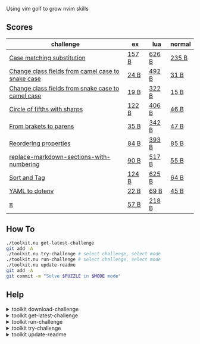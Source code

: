 
Using vim golf to grow nvim skills

## Scores

|challenge|ex|lua|normal|
|---|---|---|---|
| [Case matching substitution](case-matching-substitution) | [157 B](case-matching-substitution/ex-mode.txt) | [626 B](case-matching-substitution/lua-mode.lua) | [235 B](case-matching-substitution/normal-mode.txt) |
| [Change class fields from camel case to snake case](change-class-fields-from-camel-case-to-snake-case) | [24 B](change-class-fields-from-camel-case-to-snake-case/ex-mode.txt) | [492 B](change-class-fields-from-camel-case-to-snake-case/lua-mode.lua) | [31 B](change-class-fields-from-camel-case-to-snake-case/normal-mode.txt) |
| [Change class fields from snake case to camel case](change-class-fields-from-snake-case-to-camel-case) | [19 B](change-class-fields-from-snake-case-to-camel-case/ex-mode.txt) | [322 B](change-class-fields-from-snake-case-to-camel-case/lua-mode.lua) | [15 B](change-class-fields-from-snake-case-to-camel-case/normal-mode.txt) |
| [Circle of fifths with sharps](circle-of-fifths-with-sharps) | [122 B](circle-of-fifths-with-sharps/ex-mode.txt) | [406 B](circle-of-fifths-with-sharps/lua-mode.lua) | [46 B](circle-of-fifths-with-sharps/normal-mode.txt) |
| [From brakets to parens](from-brakets-to-parens) | [35 B](from-brakets-to-parens/ex-mode.txt) | [342 B](from-brakets-to-parens/lua-mode.lua) | [47 B](from-brakets-to-parens/normal-mode.txt) |
| [Reordering properties](reordering-properties) | [84 B](reordering-properties/ex-mode.txt) | [393 B](reordering-properties/lua-mode.lua) | [85 B](reordering-properties/normal-mode.txt) |
| [replace-markdown-sections-with-numbering](replace-markdown-sections-with-numbering) | [90 B](replace-markdown-sections-with-numbering/ex-mode.txt) | [517 B](replace-markdown-sections-with-numbering/lua-mode.lua) | [55 B](replace-markdown-sections-with-numbering/normal-mode.txt) |
| [Sort and Tag](sort-and-tag) | [124 B](sort-and-tag/ex-mode.txt) | [625 B](sort-and-tag/lua-mode.lua) | [64 B](sort-and-tag/normal-mode.txt) |
| [YAML to dotenv](yaml-to-dotenv) | [22 B](yaml-to-dotenv/ex-mode.txt) | [69 B](yaml-to-dotenv/lua-mode.lua) | [45 B](yaml-to-dotenv/normal-mode.txt) |
| [π](π) | [57 B](π/ex-mode.txt) | [218 B](π/lua-mode.lua) |  |

## How To

```sh
./toolkit.nu get-latest-challenge
git add -A
./toolkit.nu try-challenge # select challenge, select mode
./toolkit.nu run-challenge # select challenge, select mode
./toolkit.nu update-readme
git add -A
git commit -m "Solve $PUZZLE in $MODE mode"
```

## Help


<details><summary>toolkit download-challenge</summary>

```
Usage:
  > download-challenge <title> <challenge_id> <description> 

Flags:
  -h, --help: Display the help message for this command

Parameters:
  title <any>
  challenge_id <any>
  description <any>

Input/output types:
  ╭───┬───────┬────────╮
  │ # │ input │ output │
  ├───┼───────┼────────┤
  │ 0 │ any   │ any    │
  ╰───┴───────┴────────╯
```
</details>
    

<details><summary>toolkit get-latest-challenge</summary>

```
Usage:
  > get-latest-challenge 

Flags:
  -h, --help: Display the help message for this command

Input/output types:
  ╭───┬───────┬────────╮
  │ # │ input │ output │
  ├───┼───────┼────────┤
  │ 0 │ any   │ any    │
  ╰───┴───────┴────────╯
```
</details>
    

<details><summary>toolkit run-challenge</summary>

```
Usage:
  > run-challenge {flags} 

Flags:
  --challenge <string> (default: '')
  --mode <string> (default: '')
  -h, --help: Display the help message for this command

Input/output types:
  ╭───┬───────┬────────╮
  │ # │ input │ output │
  ├───┼───────┼────────┤
  │ 0 │ any   │ any    │
  ╰───┴───────┴────────╯
```
</details>
    

<details><summary>toolkit try-challenge</summary>

```
Usage:
  > try-challenge 

Flags:
  -h, --help: Display the help message for this command

Input/output types:
  ╭───┬───────┬────────╮
  │ # │ input │ output │
  ├───┼───────┼────────┤
  │ 0 │ any   │ any    │
  ╰───┴───────┴────────╯
```
</details>
    

<details><summary>toolkit update-readme</summary>

```
Usage:
  > update-readme 

Flags:
  -h, --help: Display the help message for this command

Input/output types:
  ╭───┬───────┬────────╮
  │ # │ input │ output │
  ├───┼───────┼────────┤
  │ 0 │ any   │ any    │
  ╰───┴───────┴────────╯
```
</details>
    

